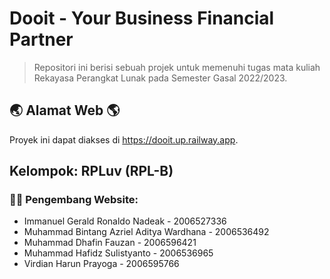 # Dooit - Your Business Financial Partner

> Repositori ini berisi sebuah projek untuk memenuhi tugas mata kuliah
> Rekayasa Perangkat Lunak pada Semester Gasal 2022/2023.

## 🌏 Alamat Web 🌎
Proyek ini dapat diakses di <https://dooit.up.railway.app>.

## Kelompok: RPLuv (RPL-B)
### 👩‍💻 Pengembang Website:
- Immanuel Gerald Ronaldo Nadeak - 2006527336
- Muhammad Bintang Azriel Aditya Wardhana - 2006536492
- Muhammad Dhafin Fauzan - 2006596421
- Muhammad Hafidz Sulistyanto - 2006536965
- Virdian Harun Prayoga - 2006595766
